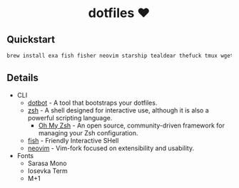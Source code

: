 <h1 align="center">dotfiles ❤</h1>

## Quickstart
```sh
brew install exa fish fisher neovim starship tealdear thefuck tmux wget
```
## Details
- CLI
    - [dotbot](https://github.com/anishathalye/dotbot) - A tool that bootstraps your dotfiles.
    - [zsh](https://www.zsh.org) - A shell designed for interactive use, although it is also a powerful scripting language.
        - [Oh My Zsh](https://github.com/robbyrussell/oh-my-zsh) - An open source, community-driven framework for managing your Zsh configuration.
    - [fish](https://www.fishshell.com) - Friendly Interactive SHell
    - [neovim](https://github.com/neovim/neovim) - Vim-fork focused on extensibility and usability.
- Fonts
    - Sarasa Mono
    - Iosevka Term
    - M+1
